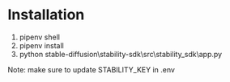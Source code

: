 # Installation

1. pipenv shell
2. pipenv install
3. python stable-diffusion\stability-sdk\src\stability_sdk\app.py

Note: make sure to update STABILITY_KEY in .env
